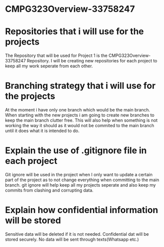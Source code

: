 # CMPG323Overview-33758247

# Repositories that i will use for the projects
The Repository that will be used for Project 1 is the CMPG323Overview-33758247 Repository. I will be creating new repositories for each project to keep all my work seperate from each other.

# Branching strategy that i will use for the projects
At the moment i have only one branch which would be the main branch. When starting with the new projects i am going to create new branches to keep the main branch clutter free. This will also help when something is not working the way it should as it would not be commited to the main branch until it does what it is intended to do.

# Explain the use of .gitignore file in each project
Git ignore will be used in the project when I only want to update a certain part of the project as to not change everything when committing to the main branch. git ignore will help keep all my projects seperate and also keep my commits from clashing and corrupting data.

# Explain how confidential information will be stored
Sensitive data will be deleted if it is not needed. 
Confidential dat will be stored securely. 
No data will be sent through texts(Whatsapp etc.)
